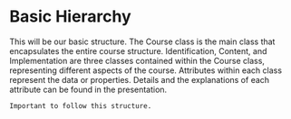 # Basic Hierarchy


This will be our basic structure. The Course class is the main class that encapsulates the entire course structure. Identification, Content, and Implementation are three classes contained within the Course class, representing different aspects of the course.  Attributes within each class represent the data or properties. Details and the explanations of each attribute can be found in the presentation.



```{figure} /../images/Course-Str.png
Important to follow this structure.
```
